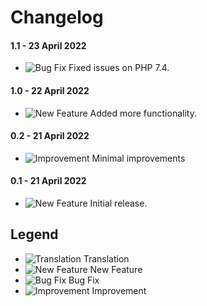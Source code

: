 # Changelog

#### 1.1 - 23 April 2022
- ![Bug Fix](https://smftricks.com/assets/changelog/bug--minus.png) Fixed issues on PHP 7.4.

#### 1.0 - 22 April 2022
- ![New Feature](https://smftricks.com/assets/changelog/tag--plus.png) Added more functionality.

#### 0.2 - 21 April 2022
- ![Improvement](https://smftricks.com/assets/changelog/tag--pencil.png) Minimal improvements

#### 0.1 - 21 April 2022
- ![New Feature](https://smftricks.com/assets/changelog/tag--plus.png) Initial release.

## Legend
- ![Translation](https://smftricks.com/assets/changelog/language.png) Translation
- ![New Feature](https://smftricks.com/assets/changelog/tag--plus.png) New Feature
- ![Bug Fix](https://smftricks.com/assets/changelog/bug--minus.png) Bug Fix
- ![Improvement](https://smftricks.com/assets/changelog/tag--pencil.png) Improvement